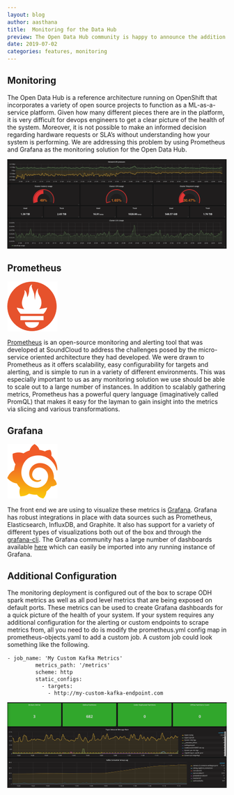 ```yaml
---
layout: blog
author: aasthana
title:  Monitoring for the Data Hub
preview: The Open Data Hub community is happy to announce the addition of monitoring to the Open Data Hub via Prometheus and Grafana. This will make it much easier for IT departments and devops engineers to manage their deployments of the Open Data Hub.
date: 2019-07-02
categories: features, monitoring
---
```


Monitoring
------

The Open Data Hub is a reference architecture running on OpenShift that incorporates a variety of open source projects to function as a ML-as-a-service platform. Given how many different pieces there are in the platform, it is very difficult for devops engineers to get a clear picture of the health of the system. Moreover, it is not possible to make an informed decision regarding hardware requests or SLA’s without understanding how your system is performing. We are addressing this problem by using Prometheus and Grafana as the monitoring solution for the Open Data Hub.

![alt text](../assets/img/pages/posts/2019-07-02-open-data-hub-monitoring/cluster_metrics.png "Cluster Monitoring Dashboard")

Prometheus
------

![alt text](../assets/img/pages/posts/2019-07-02-open-data-hub-monitoring/prometheus_logo.png "Prometheus Logo")

[Prometheus](https://prometheus.io/) is an open-source monitoring and alerting tool that was developed at SoundCloud to address the challenges posed by the micro-service oriented architecture they had developed. We were drawn to Prometheus as it offers scalability, easy configurability for targets and alerting, and is simple to run in a variety of different environments. This was especially important to us as any monitoring solution we use should be able to scale out to a large number of instances. In addition to scalably gathering metrics, Prometheus has a powerful query language (imaginatively called PromQL) that makes it easy for the layman to gain insight into the metrics via slicing and various transformations. 

Grafana
------

![alt text](../assets/img/pages/posts/2019-07-02-open-data-hub-monitoring/grafana_logo.png "Grafana Logo")

The front end we are using to visualize these metrics is [Grafana](https://grafana.com/). Grafana has robust integrations in place with data sources such as Prometheus, Elasticsearch, InfluxDB, and Graphite. It also has support for a variety of different types of visualizations both out of the box and through the [grafana-cli](https://grafana.com/docs/administration/cli/). The Grafana community has a large number of dashboards available [here](https://grafana.com/dashboards) which can easily be imported into any running instance of Grafana.

Additional Configuration
------

The monitoring deployment is configured out of the box to scrape ODH spark metrics as well as all pod level metrics that are being exposed on default ports. These metrics can be used to create Grafana dashboards for a quick picture of the health of your system. If your system requires any additional configuration for the alerting or custom endpoints to scrape metrics from, all you need to do is modify the prometheus.yml config map in  prometheus-objects.yaml to add a custom job. A custom job could look something like the following.

```
- job_name: 'My Custom Kafka Metrics'
         metrics_path: '/metrics'
         scheme: http
         static_configs:
           - targets:
             - http://my-custom-kafka-endpoint.com
```
![alt text](../assets/img/pages/posts/2019-07-02-open-data-hub-monitoring/kafka.png "Kafka Dashboard")